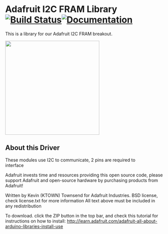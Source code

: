 # Adafruit I2C FRAM Library[![Build Status](https://github.com/adafruit/Adafruit_FRAM_I2C/workflows/Arduino%20Library%20CI/badge.svg)](https://github.com/adafruit/Adafruit_FRAM_I2C/actions)[![Documentation](https://github.com/adafruit/ci-arduino/blob/master/assets/doxygen_badge.svg)](http://adafruit.github.io/Adafruit_FRAM_I2C/html/index.html)

This is a library for our Adafruit I2C FRAM breakout.

<a href="https://www.adafruit.com/products/1895"><img src="assets/image.jpg" height="300"/></a>

## About this Driver ##

These modules use I2C to communicate, 2 pins are required to  
interface

Adafruit invests time and resources providing this open source code, 
please support Adafruit and open-source hardware by purchasing 
products from Adafruit!

Written by Kevin (KTOWN) Townsend for Adafruit Industries.
BSD license, check license.txt for more information
All text above must be included in any redistribution

To download. click the ZIP button in the top bar, and check this tutorial
for instructions on how to install: 
http://learn.adafruit.com/adafruit-all-about-arduino-libraries-install-use
